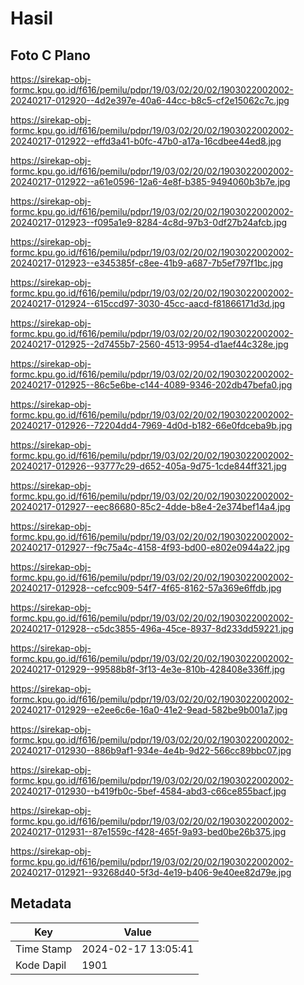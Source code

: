 # Hasil

## Foto C Plano

https://sirekap-obj-formc.kpu.go.id/f616/pemilu/pdpr/19/03/02/20/02/1903022002002-20240217-012920--4d2e397e-40a6-44cc-b8c5-cf2e15062c7c.jpg

https://sirekap-obj-formc.kpu.go.id/f616/pemilu/pdpr/19/03/02/20/02/1903022002002-20240217-012922--effd3a41-b0fc-47b0-a17a-16cdbee44ed8.jpg

https://sirekap-obj-formc.kpu.go.id/f616/pemilu/pdpr/19/03/02/20/02/1903022002002-20240217-012922--a61e0596-12a6-4e8f-b385-9494060b3b7e.jpg

https://sirekap-obj-formc.kpu.go.id/f616/pemilu/pdpr/19/03/02/20/02/1903022002002-20240217-012923--f095a1e9-8284-4c8d-97b3-0df27b24afcb.jpg

https://sirekap-obj-formc.kpu.go.id/f616/pemilu/pdpr/19/03/02/20/02/1903022002002-20240217-012923--e345385f-c8ee-41b9-a687-7b5ef797f1bc.jpg

https://sirekap-obj-formc.kpu.go.id/f616/pemilu/pdpr/19/03/02/20/02/1903022002002-20240217-012924--615ccd97-3030-45cc-aacd-f81866171d3d.jpg

https://sirekap-obj-formc.kpu.go.id/f616/pemilu/pdpr/19/03/02/20/02/1903022002002-20240217-012925--2d7455b7-2560-4513-9954-d1aef44c328e.jpg

https://sirekap-obj-formc.kpu.go.id/f616/pemilu/pdpr/19/03/02/20/02/1903022002002-20240217-012925--86c5e6be-c144-4089-9346-202db47befa0.jpg

https://sirekap-obj-formc.kpu.go.id/f616/pemilu/pdpr/19/03/02/20/02/1903022002002-20240217-012926--72204dd4-7969-4d0d-b182-66e0fdceba9b.jpg

https://sirekap-obj-formc.kpu.go.id/f616/pemilu/pdpr/19/03/02/20/02/1903022002002-20240217-012926--93777c29-d652-405a-9d75-1cde844ff321.jpg

https://sirekap-obj-formc.kpu.go.id/f616/pemilu/pdpr/19/03/02/20/02/1903022002002-20240217-012927--eec86680-85c2-4dde-b8e4-2e374bef14a4.jpg

https://sirekap-obj-formc.kpu.go.id/f616/pemilu/pdpr/19/03/02/20/02/1903022002002-20240217-012927--f9c75a4c-4158-4f93-bd00-e802e0944a22.jpg

https://sirekap-obj-formc.kpu.go.id/f616/pemilu/pdpr/19/03/02/20/02/1903022002002-20240217-012928--cefcc909-54f7-4f65-8162-57a369e6ffdb.jpg

https://sirekap-obj-formc.kpu.go.id/f616/pemilu/pdpr/19/03/02/20/02/1903022002002-20240217-012928--c5dc3855-496a-45ce-8937-8d233dd59221.jpg

https://sirekap-obj-formc.kpu.go.id/f616/pemilu/pdpr/19/03/02/20/02/1903022002002-20240217-012929--99588b8f-3f13-4e3e-810b-428408e336ff.jpg

https://sirekap-obj-formc.kpu.go.id/f616/pemilu/pdpr/19/03/02/20/02/1903022002002-20240217-012929--e2ee6c6e-16a0-41e2-9ead-582be9b001a7.jpg

https://sirekap-obj-formc.kpu.go.id/f616/pemilu/pdpr/19/03/02/20/02/1903022002002-20240217-012930--886b9af1-934e-4e4b-9d22-566cc89bbc07.jpg

https://sirekap-obj-formc.kpu.go.id/f616/pemilu/pdpr/19/03/02/20/02/1903022002002-20240217-012930--b419fb0c-5bef-4584-abd3-c66ce855bacf.jpg

https://sirekap-obj-formc.kpu.go.id/f616/pemilu/pdpr/19/03/02/20/02/1903022002002-20240217-012931--87e1559c-f428-465f-9a93-bed0be26b375.jpg

https://sirekap-obj-formc.kpu.go.id/f616/pemilu/pdpr/19/03/02/20/02/1903022002002-20240217-012921--93268d40-5f3d-4e19-b406-9e40ee82d79e.jpg


## Metadata

| Key        | Value               |
| ---------- | ------------------- |
| Time Stamp | 2024-02-17 13:05:41 |
| Kode Dapil | 1901                |



